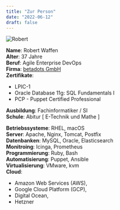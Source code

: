 ```yaml
---
title: "Zur Person"
date: "2022-06-12"
draft: false
---
```

![Robert](/robert.jpg#center)

__Name__: Robert Waffen \
__Alter__: 37 Jahre \
__Beruf__: Agile Enterprise DevOps \
__Firma__: [betadots GmbH](https://www.betadots.de/) \
__Zertifikate__:
  - LPIC-1
  - Oracle Database 11g: SQL Fundamentals I
  - PCP - Puppet Certified Professional

__Ausbildung__: Fachinformatiker / SI \
__Schule__: Abitur [ E-Technik und Mathe ]

__Betriebssysteme__: RHEL, macOS \
__Server__: Apache, Nginx, Tomcat, Postfix \
__Datenbanken__: MySQL, Oracle, Elasticsearch \
__Monitroing__: Icinga, Prometheus \
__Programmierung__: Ruby, Bash \
__Automatisierung__: Puppet, Ansible \
__Virtualisierung__: VMware, kvm \
__Cloud__:
  - Amazon Web Services (AWS),
  - Google Cloud Platform (GCP),
  - Digital Ocean,
  - Hetzner
